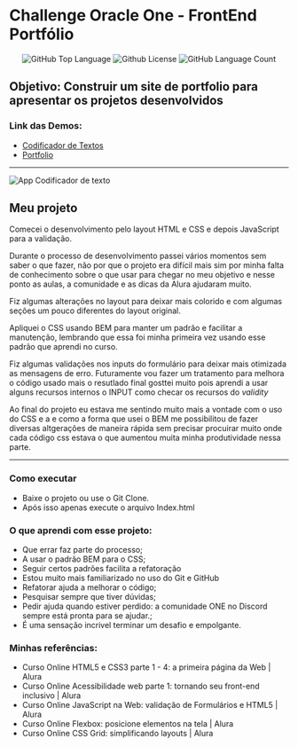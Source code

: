 # Challenge Oracle One - FrontEnd Portfólio

<p align="center">
	<img alt="GitHub Top Language" src="https://img.shields.io/github/languages/top/EdsonLLima/ChallengeOnePortfolio" />
	<img alt="Github License" src="https://img.shields.io/github/license/EdsonLLima/ChallengeOnePortfolio" />
	<img alt="GitHub Language Count" src="https://img.shields.io/github/languages/count/EdsonLLima/ChallengeOnePortfolio" />
</P>

## Objetivo: Construir um site de portfolio para apresentar os projetos desenvolvidos

### Link das Demos:

- [Codificador de Textos ](https://edsonllima.github.io/projetos/codificador-one/)
- [Portfolio](https://edsonllima.github.io/)

---

<p align="left">
	<img alt="App Codificador de texto" src="/src/img/app-print.png" widht="80%">
</p>

## Meu projeto

Comecei o desenvolvimento pelo layout HTML e CSS e depois JavaScript para a validação.

Durante o processo de desenvolvimento passei vários momentos sem saber o que fazer, não por que o projeto era difícil mais sim por minha falta de conhecimento sobre o que usar para chegar no meu objetivo e nesse ponto as aulas, a comunidade e as dicas da Alura ajudaram muito.

Fiz algumas alterações no layout para deixar mais colorido e com algumas seções um pouco diferentes do layout original.

Apliquei o CSS usando BEM para manter um padrão e facilitar a manutenção, lembrando que essa foi minha primeira vez usando esse padrão que aprendi no curso.

Fiz algumas validações nos inputs do formulário para deixar mais otimizada as mensagens de erro. Futuramente vou fazer um tratamento para melhora o código usado mais o resutlado final gosttei muito pois aprendi a usar alguns recursos internos o INPUT como checar os recursos do _validity_

Ao final do projeto eu estava me sentindo muito mais a vontade com o uso do CSS e a e como a forma que usei o BEM me possibilitou de fazer diversas altgerações de maneira rápida sem precisar procuirar muito onde cada código css estava o que aumentou muita minha produtividade nessa parte.

---

### Como executar

- Baixe o projeto ou use o Git Clone.
- Após isso apenas execute o arquivo Index.html

### O que aprendi com esse projeto:

- Que errar faz parte do processo;
- A usar o padrão BEM para o CSS;
- Seguir certos padrões facilita a refatoração
- Estou muito mais familiarizado no uso do Git e GitHub
- Refatorar ajuda a melhorar o código;
- Pesquisar sempre que tiver dúvidas;
- Pedir ajuda quando estiver perdido: a comunidade ONE no Discord sempre está pronta para se ajudar.;
- É uma sensação incrivel terminar um desafio e empolgante.

### Minhas referências:

- Curso Online HTML5 e CSS3 parte 1 - 4: a primeira página da Web | Alura
- Curso Online Acessibilidade web parte 1: tornando seu front-end inclusivo | Alura
- Curso Online JavaScript na Web: validação de Formulários e HTML5 | Alura
- Curso Online Flexbox: posicione elementos na tela | Alura
- Curso Online CSS Grid: simplificando layouts | Alura

##
